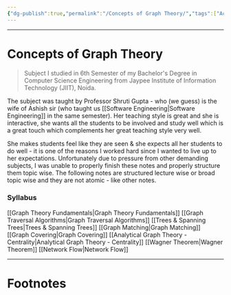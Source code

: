 ```yaml
---
{"dg-publish":true,"permalink":"/Concepts of Graph Theory/","tags":["Academics"]}
---
```



---
# Concepts of Graph Theory
> Subject I studied in 6th Semester of my Bachelor's Degree in Computer Science Engineering from Jaypee Institute of Information Technology (JIIT), Noida.

The subject was taught by Professor Shruti Gupta - who (we guess) is the wife of Ashish sir (who taught us [[Software Engineering\|Software Engineering]] in the same semester). Her teaching style is great and she is interactive, she wants all the students to be involved and study well which is a great touch which complements her great teaching style very well. 

She makes students feel like they are seen & she expects all her students to do well - it is one of the reasons I worked hard since I wanted to live up to her expectations. Unfortunately due to pressure from other demanding subjects, I was unable to properly finish these notes and properly structure them topic wise. The following notes are structured lecture wise or broad topic wise and they are not atomic - like other notes.

### Syllabus
[[Graph Theory Fundamentals\|Graph Theory Fundamentals]]
[[Graph Traversal Algorithms\|Graph Traversal Algorithms]]
[[Trees & Spanning Trees\|Trees & Spanning Trees]]
[[Graph Matching\|Graph Matching]]
[[Graph Covering\|Graph Covering]]
[[Analytical Graph Theory - Centrality\|Analytical Graph Theory - Centrality]]
[[Wagner Theorem\|Wagner Theorem]]
[[Network Flow\|Network Flow]]

---
# Footnotes